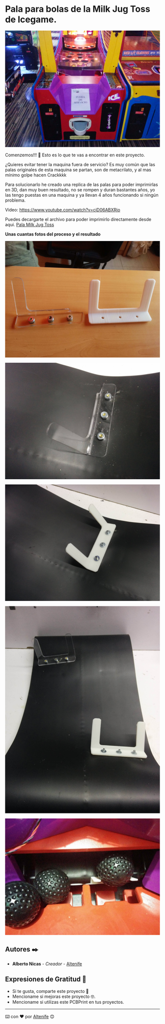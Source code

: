 # Pala para bolas de la Milk Jug Toss de Icegame.

<p align="center">
  <img src="https://github.com/altenife/Arcade-Bowling/blob/main/Milk%20Jug%20Toss/Imagenes/Pala%20Milk%20Jug%20Toss%20(1).jpg"></p> 

Comenzemos!!! 🚀
Esto es lo que te vas a encontrar en este proyecto.

¿Quieres evitar tener la maquina fuera de servicio? Es muy común que las palas originales de esta maquina se partan, son de metacrilato, y al mas mínimo golpe hacen Crackkkk

Para solucionarlo he creado una replica de las palas para poder imprimirlas en 3D, dan muy buen resultado, no se rompen y duran bastantes años, yo las tengo puestas en una
maquina y ya llevan 4 años funcionando si ningún problema.

Video: https://www.youtube.com/watch?v=cjD06ABXRjo

Puedes decargarte el archivo para poder imprimirlo directamente desde aqui.
[Pala Milk Jug Toss](https://github.com/altenife/Arcade-Bowling/blob/main/Milk%20Jug%20Toss/Archivos/Milk_Jug_toss_Pala..stl)


**Unas cuantas fotos del proceso y el resultado**
<p align="center">
  <img src="https://github.com/altenife/Arcade-Bowling/blob/main/Milk%20Jug%20Toss/Imagenes/Pala%20Milk%20Jug%20Toss%20(2).jpg"></p>

<p align="center">
  <img src="https://github.com/altenife/Arcade-Bowling/blob/main/Milk%20Jug%20Toss/Imagenes/Pala%20Milk%20Jug%20Toss%20(4).jpg"></p>
  
 <p align="center">
  <img src="https://github.com/altenife/Arcade-Bowling/blob/main/Milk%20Jug%20Toss/Imagenes/Pala%20Milk%20Jug%20Toss%20(5).jpg"></p>

<p align="center">
  <img src="https://github.com/altenife/Arcade-Bowling/blob/main/Milk%20Jug%20Toss/Imagenes/Pala%20Milk%20Jug%20Toss%20(6).jpg"></p> 
  
  <p align="center">
  <img src="https://github.com/altenife/Arcade-Bowling/blob/main/Milk%20Jug%20Toss/Imagenes/Pala%20Milk%20Jug%20Toss%20(8).jpg"></p> 
  

## Autores ✒️

* **Alberto Nicas** - *Creador* - [Altenife](https://github.com/altenife)

## Expresiones de Gratitud 🎁

* Si te gusta, comparte este proyecto 📢
* Mencioname si mejoras este proyecto 🤓.
* Mencioname si utilizas este PCBPrint en tus proyectos.


---
⌨️ con ❤️ por [Altenife](https://github.com/altenife) 😊
